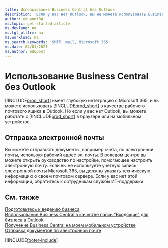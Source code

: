 ```yaml
---
title: Использование Business Central без Outlook
description: 'Если у вас нет Outlook, вы не можете использовать Business Central в качестве почтового ящика для бизнеса в Outlook, но вы можете работать в браузере или на мобильном устройстве.'
author: edupont04
ms.topic: get-started-article
ms.devlang: na
ms.tgt_pltfrm: na
ms.workload: na
ms.search.keywords: 'SMTP, mail, Microsoft 365'
ms.date: 04/01/2021
ms.author: edupont
---
```

# Использование Business Central без Outlook
[!INCLUDE[prod_short](includes/prod_short.md)] имеет глубокую интеграцию с Microsoft 365, и вы можете использовать [!INCLUDE[prod_short](includes/prod_short.md)] в качестве рабочего почтового ящика в Outlook. Но если у вас нет Outlook, вы можете работать с [!INCLUDE[prod_short](includes/prod_short.md)] в браузере или на мобильном устройстве.  

## Отправка электронной почты
Вы можете отправлять документы, например счета, по электронной почты, используя рабочий адрес эл. почты. В ролевом центре вы можете открыть руководство по настройке, помогающее настроить электронную почту. Если вы не используете учетную запись электронной почты Microsoft 365, вы должны указать техническую информацию о своем почтовом сервере. Если у вас нет этой информации, обратитесь к сотрудникам службы ИТ-поддержки.  


## См. также
[Подготовьтесь к ведению бизнеса](ui-get-ready-business.md)  
[Использование Business Central в качестве папки "Входящие" для бизнеса в Outlook](admin-outlook.md)  
[Получение Business Central на моем мобильном устройстве](install-mobile-app.md)  
[Отправка документов по электронной почте](ui-how-send-documents-email.md)


[!INCLUDE[footer-include](includes/footer-banner.md)]